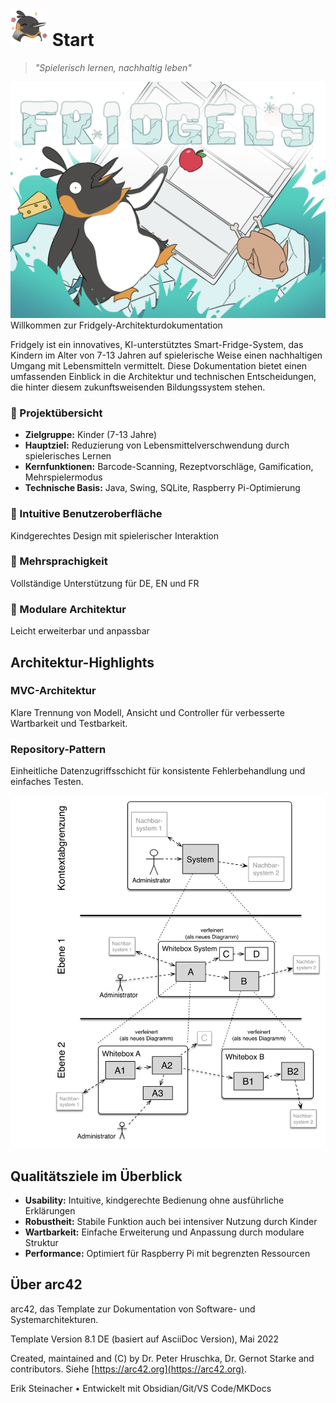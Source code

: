 # ![](../images/fridgely_doc_logo.png) Start

> *"Spielerisch lernen, nachhaltig leben"*

<div class="sad-image-container">
    <img src="../images/Fridgely.png" alt="Fridgely">
</div

## Willkommen zur Fridgely-Architekturdokumentation

Fridgely ist ein innovatives, KI-unterstütztes Smart-Fridge-System, das Kindern im Alter von 7-13 Jahren auf spielerische Weise einen nachhaltigen Umgang mit Lebensmitteln vermittelt. Diese Dokumentation bietet einen umfassenden Einblick in die Architektur und technischen Entscheidungen, die hinter diesem zukunftsweisenden Bildungssystem stehen.

### 🚀 Projektübersicht

* **Zielgruppe:** Kinder (7-13 Jahre)
* **Hauptziel:** Reduzierung von Lebensmittelverschwendung durch spielerisches Lernen
* **Kernfunktionen:** Barcode-Scanning, Rezeptvorschläge, Gamification, Mehrspielermodus
* **Technische Basis:** Java, Swing, SQLite, Raspberry Pi-Optimierung

<div class="sad-grid-container">
    <div class="sad-feature">
        <h3>📱 Intuitive Benutzeroberfläche</h3>
        <p>Kindgerechtes Design mit spielerischer Interaktion</p>
    </div>
    <div class="sad-feature">
        <h3>🔄 Mehrsprachigkeit</h3>
        <p>Vollständige Unterstützung für DE, EN und FR</p>
    </div>
    <div class="sad-feature">
        <h3>🧩 Modulare Architektur</h3>
        <p>Leicht erweiterbar und anpassbar</p>
    </div>
</div>

## Architektur-Highlights

<div class="sad-flex-container">
    <div class="sad-flex-left">
        <h3>MVC-Architektur</h3>
        <p>Klare Trennung von Modell, Ansicht und Controller für verbesserte Wartbarkeit und Testbarkeit.</p>
        <h3>Repository-Pattern</h3>
        <p>Einheitliche Datenzugriffsschicht für konsistente Fehlerbehandlung und einfaches Testen.</p>
    </div>
    <div class="sad-flex-right">
        <img src="../images/05_building_blocks-DE.png" alt="Architekturdiagramm">
    </div>
</div>

## Qualitätsziele im Überblick

* **Usability:** Intuitive, kindgerechte Bedienung ohne ausführliche Erklärungen
* **Robustheit:** Stabile Funktion auch bei intensiver Nutzung durch Kinder
* **Wartbarkeit:** Einfache Erweiterung und Anpassung durch modulare Struktur
* **Performance:** Optimiert für Raspberry Pi mit begrenzten Ressourcen

## Über arc42

arc42, das Template zur Dokumentation von Software- und Systemarchitekturen.

Template Version 8.1 DE (basiert auf AsciiDoc Version), Mai 2022

Created, maintained and (C) by Dr. Peter Hruschka, Dr. Gernot Starke and contributors.
Siehe [https://arc42.org](https://arc42.org).

<div class="sad-footer">
    Erik Steinacher • Entwickelt mit Obsidian/Git/VS Code/MKDocs
</div>

